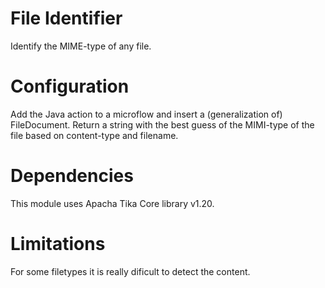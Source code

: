 # File Identifier
Identify the MIME-type of any file.

# Configuration
Add the Java action to a microflow and insert a (generalization of) FileDocument. Return a string with the best guess of the MIMI-type of the file based on content-type and filename. 

# Dependencies
This module uses Apacha Tika Core library v1.20.

# Limitations
For some filetypes it is really dificult to detect the content. 
